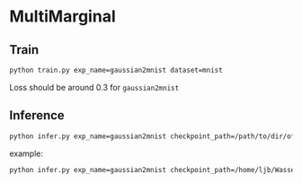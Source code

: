 # MultiMarginal

## Train

```bash
python train.py exp_name=gaussian2mnist dataset=mnist
```

Loss should be around 0.3 for `gaussian2mnist`

## Inference

```bash
python infer.py exp_name=gaussian2mnist checkpoint_path=/path/to/dir/of/checkpoint
```

example:
```bash
python infer.py exp_name=gaussian2mnist checkpoint_path=/home/ljb/WassersteinSBP/experiments/gaussian2mnist_new
```
